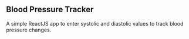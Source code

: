 ## Blood Pressure Tracker

A simple ReactJS app to enter systolic and diastolic values to track blood pressure changes.
